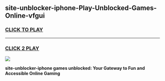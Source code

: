 
## site-unblocker-iphone-Play-Unblocked-Games-Online-vfgui
<h3>
<a href="https://premium76.site?title=site-unblocker-iphone&ref=25A">CLICK TO PLAY</a></h3>
<hr>

<h3>
<a href="https://premium76.site?title=site-unblocker-iphone&ref=25A">CLICK 2 PLAY</a>
  
</h3>

<a href="https://premium76.site?title=site-unblocker-iphone&ref=25A"><img src="https://clearcache.store/games.png"></a>


**site-unblocker-iphone games unblocked: Your Gateway to Fun and Accessible Online Gaming**
